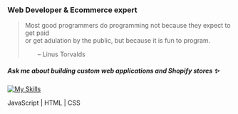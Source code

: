 ### Web Developer & Ecommerce expert

>Most good programmers do programming not because they expect to get paid <br />
or get adulation by the public, but because it is fun to program.
>
>  – Linus Torvalds


##### Ask me about building custom web applications and Shopify stores ✨


[![My Skills](https://skillicons.dev/icons?i=js,html,css,figma)](https://github.com/robertburke2) 

JavaScript | HTML | CSS


